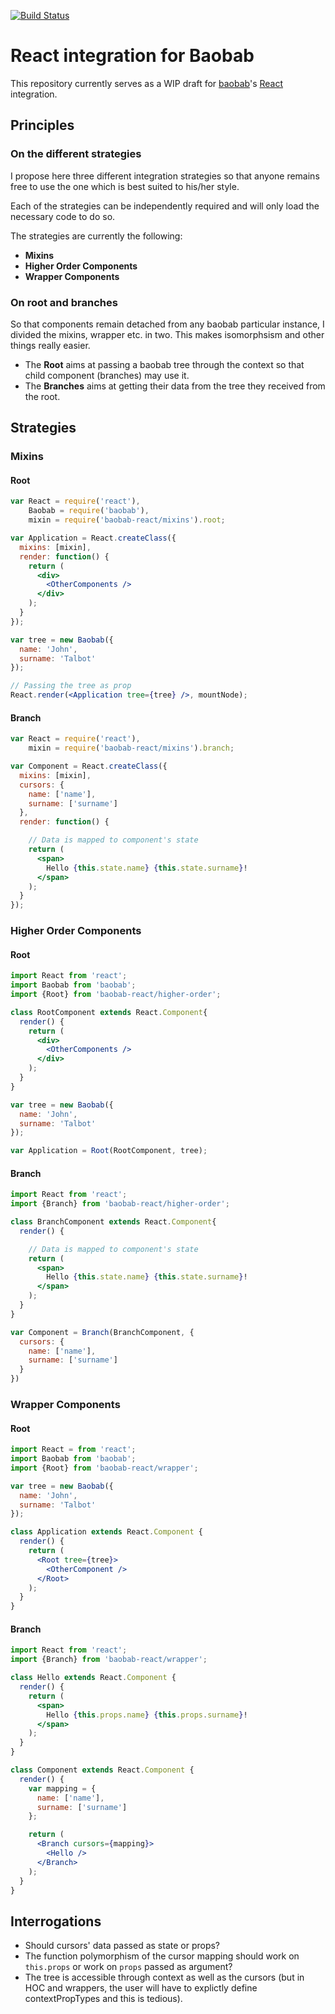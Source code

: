 [![Build Status](https://travis-ci.org/Yomguithereal/baobab-react.svg)](https://travis-ci.org/Yomguithereal/baobab-react)

# React integration for Baobab

This repository currently serves as a WIP draft for [baobab](https://github.com/Yomguithereal/baobab)'s [React](https://facebook.github.io/react/) integration.

## Principles

### On the different strategies

I propose here three different integration strategies so that anyone remains free to use the one which is best suited to his/her style.

Each of the strategies can be independently required and will only load the necessary code to do so.

The strategies are currently the following:

* **Mixins**
* **Higher Order Components**
* **Wrapper Components**

### On root and branches

So that components remain detached from any baobab particular instance, I divided the mixins, wrapper etc. in two. This makes isomorphsism and other things really easier.

* The **Root** aims at passing a baobab tree through the context so that child component (branches) may use it.
* The **Branches** aims at getting their data from the tree they received from the root.

## Strategies

### Mixins

#### Root

```jsx
var React = require('react'),
    Baobab = require('baobab'),
    mixin = require('baobab-react/mixins').root;

var Application = React.createClass({
  mixins: [mixin],
  render: function() {
    return (
      <div>
        <OtherComponents />
      </div>
    );
  }
});

var tree = new Baobab({
  name: 'John',
  surname: 'Talbot'
});

// Passing the tree as prop
React.render(<Application tree={tree} />, mountNode);
```

#### Branch

```jsx
var React = require('react'),
    mixin = require('baobab-react/mixins').branch;

var Component = React.createClass({
  mixins: [mixin],
  cursors: {
    name: ['name'],
    surname: ['surname']
  },
  render: function() {

    // Data is mapped to component's state
    return (
      <span>
        Hello {this.state.name} {this.state.surname}!
      </span>
    );
  }
});
```

### Higher Order Components

#### Root

```jsx
import React from 'react';
import Baobab from 'baobab';
import {Root} from 'baobab-react/higher-order';

class RootComponent extends React.Component{
  render() {
    return (
      <div>
        <OtherComponents />
      </div>
    );
  }
}

var tree = new Baobab({
  name: 'John',
  surname: 'Talbot'
});

var Application = Root(RootComponent, tree);
```

#### Branch

```jsx
import React from 'react';
import {Branch} from 'baobab-react/higher-order';

class BranchComponent extends React.Component{
  render() {

    // Data is mapped to component's state
    return (
      <span>
        Hello {this.state.name} {this.state.surname}!
      </span>
    );
  }
}

var Component = Branch(BranchComponent, {
  cursors: {
    name: ['name'],
    surname: ['surname']
  }
})
```

### Wrapper Components

#### Root

```jsx
import React = from 'react';
import Baobab from 'baobab';
import {Root} from 'baobab-react/wrapper';

var tree = new Baobab({
  name: 'John',
  surname: 'Talbot'
});

class Application extends React.Component {
  render() {
    return (
      <Root tree={tree}>
        <OtherComponent />
      </Root>
    );
  }
}
```

#### Branch

```jsx
import React from 'react';
import {Branch} from 'baobab-react/wrapper';

class Hello extends React.Component {
  render() {
    return (
      <span>
        Hello {this.props.name} {this.props.surname}!
      </span>
    );
  }
}

class Component extends React.Component {
  render() {
    var mapping = {
      name: ['name'],
      surname: ['surname']
    };

    return (
      <Branch cursors={mapping}>
        <Hello />
      </Branch>
    );
  }
}
```

## Interrogations

* Should cursors' data passed as state or props?
* The function polymorphism of the cursor mapping should work on `this.props` or work on `props` passed as argument?
* The tree is accessible through context as well as the cursors (but in HOC and wrappers, the user will have to explictly define contextPropTypes and this is tedious).

